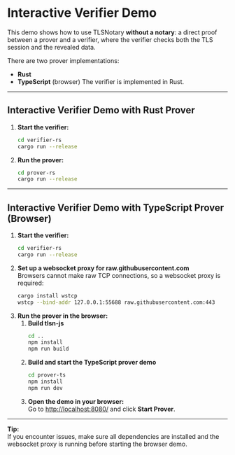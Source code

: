 # Interactive Verifier Demo

This demo shows how to use TLSNotary **without a notary**: a direct proof between a prover and a verifier, where the verifier checks both the TLS session and the revealed data.

There are two prover implementations:
- **Rust**
- **TypeScript** (browser)
The verifier is implemented in Rust.

---

## Interactive Verifier Demo with Rust Prover

1. **Start the verifier:**
    ```bash
    cd verifier-rs
    cargo run --release
    ```
2. **Run the prover:**
    ```bash
    cd prover-rs
    cargo run --release
    ```

---

## Interactive Verifier Demo with TypeScript Prover (Browser)

1. **Start the verifier:**
    ```bash
    cd verifier-rs
    cargo run --release
    ```
2. **Set up a websocket proxy for raw.githubusercontent.com**  
   Browsers cannot make raw TCP connections, so a websocket proxy is required:
    ```bash
    cargo install wstcp
    wstcp --bind-addr 127.0.0.1:55688 raw.githubusercontent.com:443
    ```
3. **Run the prover in the browser:**
    1. **Build tlsn-js**
        ```bash
        cd ..
        npm install
        npm run build
        ```
    2. **Build and start the TypeScript prover demo**
        ```bash
        cd prover-ts
        npm install
        npm run dev
        ```
    3. **Open the demo in your browser:**  
       Go to [http://localhost:8080/](http://localhost:8080/) and click **Start Prover**.

---

**Tip:**  
If you encounter issues, make sure all dependencies are installed and the websocket proxy is running before starting the browser demo.
